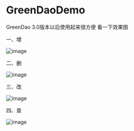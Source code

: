 # GreenDaoDemo

 GreenDao 3.0版本以后使用起来很方便
看一下效果图

一、增

![image](https://github.com/cai784921129/GreenDaoDemo/blob/master/app/gif/add.gif?raw=true)

二、删

![image](https://github.com/cai784921129/GreenDaoDemo/blob/master/app/gif/delete.gif?raw=true)

三、改

![image](https://github.com/cai784921129/GreenDaoDemo/blob/master/app/gif/update.gif?raw=true)

四、查

![image](https://github.com/cai784921129/GreenDaoDemo/blob/master/app/gif/find.gif?raw=true)
